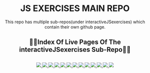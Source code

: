 <div align="center">
  <h1>JS EXERCISES MAIN REPO</h1>
  <p>This repo has multiple sub-repos(under interactiveJSexercises) which contain their own github page.</p>
  <h2>🔗📄Index Of Live Pages Of The interactiveJSexercises Sub-Repo📄🔗<h2>
</div>

<div align="center">
	<a href="https://ehkarabas.github.io/js-exercises/interactiveJSexercises/basicCalculator/">
		<img src="https://img.shields.io/badge/basic%20calculator-%23.svg?&style=for-the-badge&logo=www&logoColor=white%22&color=black">
	</a>
	<a href="https://ehkarabas.github.io/js-exercises/interactiveJSexercises/scheduleChecker/">
		<img src="https://img.shields.io/badge/schedule%20checker-%23.svg?&style=for-the-badge&logo=www&logoColor=white%22&color=black">
	</a>
	<a href="https://ehkarabas.github.io/js-exercises/interactiveJSexercises/increasedWageCalc/">
		<img src="https://img.shields.io/badge/increased%20wage%20calculator-%23.svg?&style=for-the-badge&logo=www&logoColor=white%22&color=black">
	</a>
	<a href="https://ehkarabas.github.io/js-exercises/interactiveJSexercises/creditEligibilityChecker/">
		<img src="https://img.shields.io/badge/credit%20eligibility%20checker-%23.svg?&style=for-the-badge&logo=www&logoColor=white%22&color=black">
	</a>
	<a href="https://ehkarabas.github.io/js-exercises/interactiveJSexercises/inputValidation/">
		<img src="https://img.shields.io/badge/input%20validation-%23.svg?&style=for-the-badge&logo=www&logoColor=white%22&color=black">
	</a>
	<a href="https://ehkarabas.github.io/js-exercises/interactiveJSexercises/averageCalculator/">
		<img src="https://img.shields.io/badge/average%20calculator-%23.svg?&style=for-the-badge&logo=www&logoColor=white%22&color=black">
	</a>
	<a href="https://ehkarabas.github.io/js-exercises/interactiveJSexercises/baseExponentCalculator/">
		<img src="https://img.shields.io/badge/base%20exponent%20calculator-%23.svg?&style=for-the-badge&logo=www&logoColor=white%22&color=black">
	</a>
	<a href="https://ehkarabas.github.io/js-exercises/interactiveJSexercises/digitCountCalculator/">
		<img src="https://img.shields.io/badge/digits%20count%20calculator-%23.svg?&style=for-the-badge&logo=www&logoColor=white%22&color=black">
	</a>
	<a href="https://ehkarabas.github.io/js-exercises/interactiveJSexercises/gradeAverageCalculator/">
		<img src="https://img.shields.io/badge/grade%20average%20calculator-%23.svg?&style=for-the-badge&logo=www&logoColor=white%22&color=black">
	</a>
	<a href="https://ehkarabas.github.io/js-exercises/interactiveJSexercises/primeFactorsCalculator/">
		<img src="https://img.shields.io/badge/prime%20factors%20calculator-%23.svg?&style=for-the-badge&logo=www&logoColor=white%22&color=black">
	</a>
	<a href="https://ehkarabas.github.io/js-exercises/interactiveJSexercises/numberGuessingGame/">
		<img src="https://img.shields.io/badge/number%20guessing%20game-%23.svg?&style=for-the-badge&logo=www&logoColor=white%22&color=black">
	</a>
	<a href="https://ehkarabas.github.io/js-exercises/interactiveJSexercises/closestPalindromicFinder/">
		<img src="https://img.shields.io/badge/closest%20palindromic-%23.svg?&style=for-the-badge&logo=www&logoColor=white%22&color=black">
	</a>
	<a href="https://ehkarabas.github.io/js-exercises/interactiveJSexercises/sentenceCapitalizer/">
		<img src="https://img.shields.io/badge/sentence%20capitalizer-%23.svg?&style=for-the-badge&logo=www&logoColor=white%22&color=black">
	</a>
</div>

